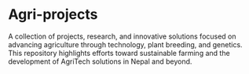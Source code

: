 # Agri-projects
A collection of projects, research, and innovative solutions focused on advancing agriculture through technology, plant breeding, and genetics. This repository highlights efforts toward sustainable farming and the development of AgriTech solutions in Nepal and beyond.
